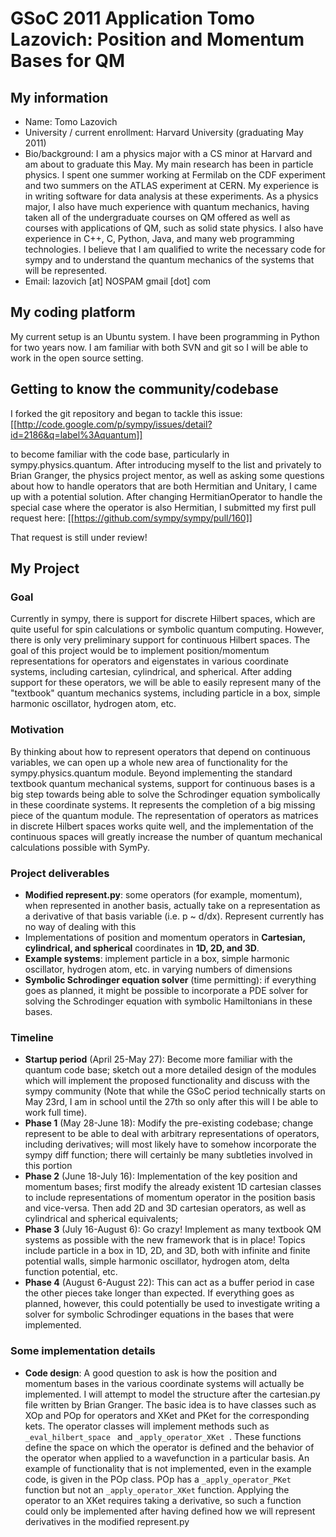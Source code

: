 GSoC 2011 Application Tomo Lazovich: Position and Momentum Bases for QM
==============================

## My information

* Name: Tomo Lazovich
* University / current enrollment: Harvard University (graduating May 2011)
* Bio/background: I am a physics major with a CS minor at Harvard and am about to graduate this May. My main research has been in particle physics. I spent one summer working at Fermilab on the CDF experiment and two summers on the ATLAS experiment at CERN. My experience is in writing software for data analysis at these experiments. As a physics major, I also have much experience with quantum mechanics, having taken all of the undergraduate courses on QM offered as well as courses with applications of QM, such as solid state physics. I also have experience in C++, C, Python, Java, and many web programming technologies. I believe that I am qualified to write the necessary code for sympy and to understand the quantum mechanics of the systems that will be represented. 
* Email: lazovich [at] NOSPAM gmail [dot] com
    
    
## My coding platform

My current setup is an Ubuntu system. I have been programming in Python for two years now. I am familiar with both SVN and git so I will be able to work in the open source setting. 

## Getting to know the community/codebase

I forked the git repository and began to tackle this issue: [[http://code.google.com/p/sympy/issues/detail?id=2186&q=label%3Aquantum]]

to become familiar with the code base, particularly in sympy.physics.quantum. After introducing myself to the list and privately to Brian Granger, the physics project mentor, as well as asking some questions about how to handle operators that are both Hermitian and Unitary, I came up with a potential solution. After changing HermitianOperator to handle the special case where the operator is also Hermitian, I submitted my first pull request here: [[https://github.com/sympy/sympy/pull/160]]

That request is still under review!

## My Project

### Goal

Currently in sympy, there is support for discrete Hilbert spaces, which are quite useful for spin calculations or symbolic quantum computing. However, there is only very preliminary support for continuous Hilbert spaces. The goal of this project would be to implement position/momentum representations for operators and eigenstates in various coordinate systems, including cartesian, cylindrical, and spherical. After adding support for these operators, we will be able to easily represent many of the "textbook" quantum mechanics systems, including particle in a box, simple harmonic oscillator, hydrogen atom, etc. 

### Motivation

By thinking about how to represent operators that depend on continuous variables, we can open up a whole new area of functionality for the sympy.physics.quantum module. Beyond implementing the standard textbook quantum mechanical systems, support for continuous bases is a big step towards being able to solve the Schrodinger equation symbolically in these coordinate systems. It represents the completion of a big missing piece of the quantum module. The representation of operators as matrices in discrete Hilbert spaces works quite well, and the implementation of the continuous spaces will greatly increase the number of quantum mechanical calculations possible with SymPy.

### Project deliverables
* **Modified represent.py**: some operators (for example, momentum), when represented in another basis, actually take on a representation as a derivative of that basis variable (i.e. p ~ d/dx). Represent currently has no way of dealing with this
* Implementations of position and momentum operators in **Cartesian, cylindrical, and spherical** coordinates in **1D, 2D, and 3D**. 
* **Example systems**: implement particle in a box, simple harmonic oscillator, hydrogen atom, etc. in varying numbers of dimensions
* **Symbolic Schrodinger equation solver** (time permitting): if everything goes as planned, it might be possible to incorporate a PDE solver for solving the Schrodinger equation with symbolic Hamiltonians in these bases.

### Timeline

* **Startup period** (April 25-May 27): Become more familiar with the quantum code base; sketch out a more detailed design of the modules which will implement the proposed functionality and discuss with the sympy community (Note that while the GSoC period technically starts on May 23rd, I am in school until the 27th so only after this will I be able to work full time).
* **Phase 1** (May 28-June 18): Modify the pre-existing codebase; change represent to be able to deal with arbitrary representations of operators, including derivatives; will most likely have to somehow incorporate the sympy diff function; there will certainly be many subtleties involved in this portion
* **Phase 2** (June 18-July 16): Implementation of the key position and momentum bases; first modify the already existent 1D cartesian classes to include representations of momentum operator in the position basis and vice-versa. Then add 2D and 3D cartesian operators, as well as cylindrical and spherical equivalents;
* **Phase 3** (July 16-August 6): Go crazy! Implement as many textbook QM systems as possible with the new framework that is in place! Topics include particle in a box in 1D, 2D, and 3D, both with infinite and finite potential walls, simple harmonic oscillator, hydrogen atom, delta function potential, etc.
* **Phase 4** (August 6-August 22): This can act as a buffer period in case the other pieces take longer than expected. If everything goes as planned, however, this could potentially be used to investigate writing a solver for symbolic Schrodinger equations in the bases that were implemented.

### Some implementation details
* **Code design**: A good question to ask is how the position and momentum bases in the various coordinate systems will actually be implemented. I will attempt to model the structure after the cartesian.py file written by Brian Granger. The basic idea is to have classes such as XOp and POp for operators and XKet and PKet for the corresponding kets. The operator classes will implement methods such as ```_eval_hilbert_space ``` and ```_apply_operator_XKet ```. These functions define the space on which the operator is defined and the behavior of the operator when applied to a wavefunction in a particular basis. An example of functionality that is not implemented, even in the example code, is given in the POp class. POp has a ```_apply_operator_PKet``` function but not an ```_apply_operator_XKet``` function. Applying the operator to an XKet requires taking a derivative, so such a function could only be implemented after having defined how we will represent derivatives in the modified represent.py

